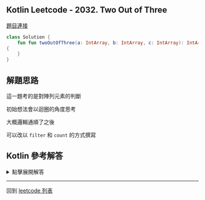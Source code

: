 ## Kotlin Leetcode - 2032. Two Out of Three

[題目連接](https://leetcode.com/problems/two-out-of-three/)

```kotlin
class Solution {
    fun fun twoOutOfThree(a: IntArray, b: IntArray, c: IntArray): IntArray 
{
    }
}
```

## 解題思路

這一題考的是對陣列元素的判斷

初始想法會以迴圈的角度思考

大概邏輯通順了之後

可以改以 `filter` 和 `count` 的方式撰寫

## Kotlin 參考解答

<details>
  <summary markdown='span'>點擊展開解答</summary>


單一表達式內完成的方式如下

```kotlin
class Solution {
    fun twoOutOfThree(a: IntArray, b: IntArray, c: IntArray) =
        (a + b + c).toSet().filter {
            arrayOf(a, b, c).count { ar -> ar.contains(it) } > 1
        }
}
```

</details>

------

回到 [leetcode 列表](index.md)

